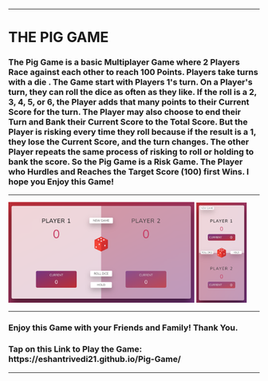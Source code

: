 <html>
  <hr>
  <h1> THE PIG GAME </h1>
  <h3> The Pig Game is a basic Multiplayer Game where 2 Players Race against each other to reach 100 Points. Players take turns with a die . The Game start with Players 1's turn. On a Player's turn, they can roll the dice as often as they like. If the roll is a 2, 3, 4, 5, or 6, the Player adds that many points to their Current Score for the turn. The Player may also choose to end their Turn and Bank their Current Score to the Total Score. But the Player is risking every time they roll because if the result is a 1, they lose the Current Score, and the turn changes. The other Player repeats the same process of risking to roll or holding to bank the score. So the Pig Game is a Risk Game. The Player who Hurdles and Reaches the Target Score (100) first Wins. I hope you Enjoy this Game! </h3>
  <hr>
  <p float="left">
      <img src = "images/preview.png" style = "width : 74%;"> 
      <img src = "images/preview2.png" style = "width : 20%;"> 
  </p>
  <hr>
  <h3> Enjoy this Game with your Friends and Family! Thank You.</h3>
  <h3>Tap on this Link to Play the Game: https://eshantrivedi21.github.io/Pig-Game/</h3>
  <hr>
 </html>
